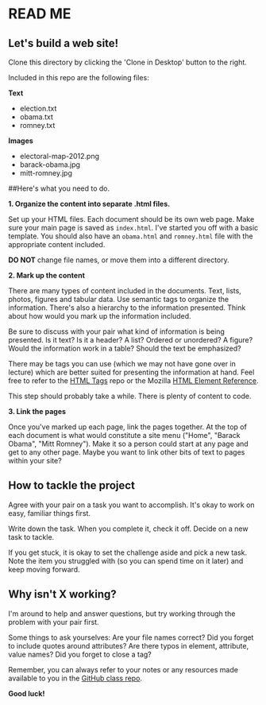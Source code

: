 # READ ME

## Let's build a web site!

Clone this directory by clicking the 'Clone in Desktop' button to the right.

Included in this repo are the following files:

**Text**
- election.txt
- obama.txt
- romney.txt

**Images**
- electoral-map-2012.png
- barack-obama.jpg
- mitt-romney.jpg


##Here's what you need to do.

**1. Organize the content into separate .html files.**

Set up your HTML files. Each document should be its own web page. Make sure your main page is saved as `index.html`. I've started you off with a basic template. You should also have an `obama.html` and `romney.html` file with the appropriate content included.

**DO NOT** change file names, or move them into a different directory.


**2. Mark up the content**

There are many types of content included in the documents. Text, lists, photos, figures and tabular data. Use semantic tags to organize the information. There's also a hierarchy to the information presented. Think about how would you mark up the information included.

Be sure to discuss with your pair what kind of information is being presented.  Is it text?  Is it a header?  A list?  Ordered or unordered?  A figure?  Would the information work in a table?  Should the text be emphasized?

There may be tags you can use (which we may not have gone over in lecture) which are better suited for presenting the information at hand. Feel free to refer to the [HTML Tags](https://github.com/umiami-web-design/html-tags) repo or the Mozilla [HTML Element Reference](https://developer.mozilla.org/en-US/docs/Web/HTML/Element).

This step should probably take a while. There is plenty of content to code.


**3. Link the pages**

Once you've marked up each page, link the pages together. At the top of each document is what would constitute a site menu ("Home", "Barack Obama", "Mitt Romney"). Make it so a person could start at any page and get to any other page.  Maybe you want to link other bits of text to pages within your site?


## How to tackle the project

Agree with your pair on a task you want to accomplish. It's okay to work on easy, familiar things first.

Write down the task. When you complete it, check it off. Decide on a new task to tackle.

If you get stuck, it is okay to set the challenge aside and pick a new task. Note the item you struggled with (so you can spend time on it later) and keep moving forward.


## Why isn't X working?

I'm around to help and answer questions, but try working through the problem with your pair first.

Some things to ask yourselves: Are your file names correct? Did you forget to include quotes around attributes? Are there typos in element, attribute, value names? Did you forget to close a tag?

Remember, you can always refer to your notes or any resources made available to you in the [GitHub class repo](https://github.com/umiami-web-design).


**Good luck!**
